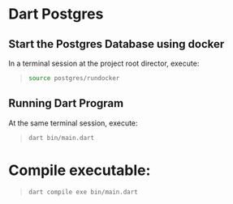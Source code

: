 # Dart Postgres

## Start the Postgres Database using docker

In a terminal session at the project root director, execute:

>```bash
>source postgres/rundocker
>```

## Running Dart Program

At the same terminal session, execute:


>```bash
>dart bin/main.dart
>```


# Compile executable:

> ```bash
> dart compile exe bin/main.dart
> ```
